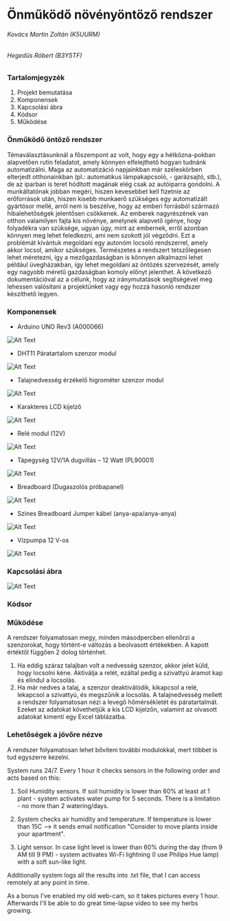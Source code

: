 # Önműködő növényöntöző rendszer
###### Kovács Martin Zoltán (K5UURM)
###### Hegedüs Róbert (B3Y5TF)

### Tartalomjegyzék
1. Projekt bemutatása	
2. Komponensek	
3. Kapcsolási ábra	
4. Kódsor
5. Működése

### Önműködő öntöző rendszer
Témaválasztásunknál a főszempont az volt, hogy egy a hétközna-pokban alapvetően rutin feladatot, amely könnyen elfelejthető hogyan tudnánk automatizálni. Maga az automatizáció napjainkban már széleskörben elterjedt otthonainkban (pl.: automatikus lámpakapcsoló, - garázsajtó, stb.), de az iparban is teret hódított magának elég csak az autóiparra gondolni. A munkáltatónak jobban megéri, hiszen kevesebbet kell fizetnie az erőforrások után, hiszen kisebb munkaerő szükséges egy automatizált gyártósor mellé, arról nem is beszélve, hogy az emberi forrásból származó hibalehetőségek jelentősen csökkenek.
Az emberek nagyrészének van otthon valamilyen fajta kis növénye, amelynek alapvető igénye, hogy folyadékra van szüksége, ugyan úgy, mint az embernek, erről azonban könnyen meg lehet feledkezni, ami nem szokott jól végződni. Ezt a problémát kívántuk megoldani egy autonóm locsoló rendszerrel, amely akkor locsol, amikor szükséges. Természetes a rendszert tetszőlegesen lehet méretezni, így a mezőgazdaságban is könnyen alkalmazni lehet például üvegházakban, így lehet megoldani az öntözés szervezését, amely egy nagyobb méretű gazdaságban komoly előnyt jelenthet.
A következő dokumentációval az a célunk, hogy az iránymutatások segítségével meg lehessen valósítani a projektünket vagy egy hozzá hasonló rendszer készíthető legyen.

### Komponensek
- Arduino UNO Rev3 (A000066)

![Alt Text](https://i.imgur.com/grbpmyf.jpg)
- DHT11 Páratartalom szenzor modul

![Alt Text](https://i.imgur.com/2lH2KSz.jpg)
- Talajnedvesség érzékelő higrométer szenzor modul

![Alt Text](https://i.imgur.com/Am2Mjxz.jpg)
- Karakteres LCD kijelző

![Alt Text](https://i.imgur.com/hHqOGsP.jpg?1)
- Relé modul (12V)

![Alt Text](https://i.imgur.com/qFKFAxo.jpg)
- Tápegység 12V/1A dugvillás – 12 Watt (PL90001)

![Alt Text](https://i.imgur.com/5v6nLeC.jpg)
- Breadboard (Dugaszolós próbapanel)

![Alt Text](https://i.imgur.com/D9MEpU4.jpg)
- Színes Breadboard Jumper kábel (anya-apa/anya-anya)

![Alt Text](https://i.imgur.com/xM3Muh0.jpg)
- Vízpumpa 12 V-os

![Alt Text](https://i.imgur.com/c61EAnh.jpg?1)

### Kapcsolási ábra
![Alt Text](https://i.imgur.com/a0c7IVJ.png)

### Kódsor


### Működése
A rendszer folyamatosan megy, minden másodpercben ellenőrzi a szenzorokat, hogy történt-e változás a beolvasott értékekben. A kapott értéktől függően 2 dolog történhet. 
1. Ha eddig száraz talajban volt a nedvesség szenzor, akkor jelet küld, hogy locsolni kéne. Aktiválja a relét, ezáltal pedig a szivattyú áramot kap és elindul a locsolás.
2. Ha már nedves a talaj, a szenzor deaktiválódik, kikapcsol a relé, lekapcsol a szivattyú, és megszűnik a locsolás.
A talajnedvesség mellett a rendszer folyamatosan nézi a levegő hőmérsékletét és páratartalmát. Ezeket az adatokat követhetjük a kis LCD kijelzőn, valamint az olvasott adatokat kimenti egy Excel táblázatba.

### Lehetőségek a jövőre nézve

A rendszer folyamatosan lehet bővíteni további modulokkal, mert többet is tud egyszerre kezelni.

System runs 24/7. Every 1 hour it checks sensors in the following order and acts based on this:

1. Soil Humidity sensors. If soil humidity is lower than 60% at least at 1 plant - system activates water pump for 5 seconds. There is a limitation - no more than 2 watering/days.

2. System checks air humidity and temperature. If temperature is lower than 15C --> it sends email notification "Consider to move plants inside your apartment".

3. Light sensor. In case light level is lower than 60% during the day (from 9 AM till 9 PM) - system activates Wi-Fi lightning (I use Philips Hue lamp) with a soft sun-like light.

Additionally system logs all the results into .txt file, that I can access remotely at any point in time.

As a bonus I've enabled my old web-cam, so it takes pictures every 1 hour. Afterwards I'll be able to do great time-lapse video to see my herbs growing.
